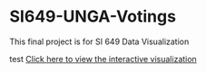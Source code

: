 # SI649-UNGA-Votings
This final project is for SI 649 Data Visualization

test
[Click here to view the interactive visualization](https://public.tableau.com/app/profile/sherry.zhang2314/viz/Voting_Similarity_Comparison/Dashboard2?publish=yes)
